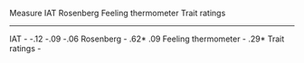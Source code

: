 Measure               IAT   Rosenberg   Feeling thermometer   Trait ratings
  --------------------- ----- ----------- --------------------- ---------------
  IAT                   -     -.12        -.09                  -.06
  Rosenberg                   -           .62\*                 .09
  Feeling thermometer                     -                     .29\*
  Trait ratings                                                 -